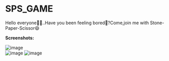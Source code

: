 # SPS_GAME
Hello everyone👋🏻..Have you been feeling bored🫣?Come,join me with Stone-Paper-Scissor😄    

**Screenshots:**    

![image](https://github.com/RahulMS02/SPS_GAME/assets/165545815/62c6da57-afb8-4758-a808-a05fc6ab7132)    
![image](https://github.com/RahulMS02/SPS_GAME/assets/165545815/a2a88610-4bed-4bde-9b53-0e6d5affe676)
![image](https://github.com/RahulMS02/SPS_GAME/assets/165545815/ab3411a4-54a7-4a16-b421-9f2818efa683)



